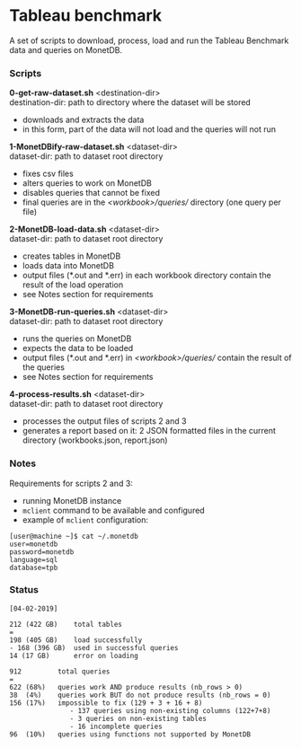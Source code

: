 # Tableau benchmark
A set of scripts to download, process, load and run the Tableau Benchmark data and queries on MonetDB.

### Scripts
**0-get-raw-dataset.sh** \<destination-dir>\
    destination-dir:    path to directory where the dataset will be stored
- downloads and extracts the data
- in this form, part of the data will not load and the queries will not run

**1-MonetDBify-raw-dataset.sh** \<dataset-dir>\
    dataset-dir:    path to dataset root directory
- fixes csv files
- alters queries to work on MonetDB
- disables queries that cannot be fixed
- final queries are in the *\<workbook\>/queries/* directory (one query per file)

**2-MonetDB-load-data.sh** \<dataset-dir>\
    dataset-dir:    path to dataset root directory
- creates tables in MonetDB
- loads data into MonetDB
- output files (\*.out and \*.err) in each workbook directory contain the result of the load operation
- see Notes section for requirements

**3-MonetDB-run-queries.sh** \<dataset-dir>\
    dataset-dir:    path to dataset root directory
- runs the queries on MonetDB
- expects the data to be loaded
- output files (\*.out and \*.err) in *\<workbook\>/queries/* contain the result of the queries
- see Notes section for requirements

**4-process-results.sh** \<dataset-dir>\
    dataset-dir:    path to dataset root directory
- processes the output files of scripts 2 and 3
- generates a report based on it: 2 JSON formatted files in the current directory (workbooks.json, report.json)

### Notes
Requirements for scripts 2 and 3:
- running MonetDB instance
- `mclient` command to be available and configured
- example of `mclient` configuration:
```
[user@machine ~]$ cat ~/.monetdb
user=monetdb
password=monetdb
language=sql
database=tpb
```

### Status
```
[04-02-2019]

212 (422 GB)    total tables
=
198 (405 GB)    load successfully
- 168 (396 GB)  used in successful queries
14 (17 GB)      error on loading

912         total queries
=
622 (68%)   queries work AND produce results (nb_rows > 0)
38  (4%)    queries work BUT do not produce results (nb_rows = 0)
156 (17%)   impossible to fix (129 + 3 + 16 + 8)
               - 137 queries using non-existing columns (122+7+8)
               - 3 queries on non-existing tables
               - 16 incomplete queries
96  (10%)   queries using functions not supported by MonetDB
```
